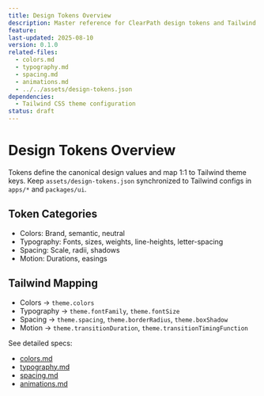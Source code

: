 ```yaml
---
title: Design Tokens Overview
description: Master reference for ClearPath design tokens and Tailwind mappings.
feature:
last-updated: 2025-08-10
version: 0.1.0
related-files:
  - colors.md
  - typography.md
  - spacing.md
  - animations.md
  - ../../assets/design-tokens.json
dependencies:
  - Tailwind CSS theme configuration
status: draft
---
```


# Design Tokens Overview

Tokens define the canonical design values and map 1:1 to Tailwind theme keys. Keep `assets/design-tokens.json` synchronized to Tailwind configs in `apps/*` and `packages/ui`.

## Token Categories
- Colors: Brand, semantic, neutral
- Typography: Fonts, sizes, weights, line-heights, letter-spacing
- Spacing: Scale, radii, shadows
- Motion: Durations, easings

## Tailwind Mapping
- Colors → `theme.colors`
- Typography → `theme.fontFamily`, `theme.fontSize`
- Spacing → `theme.spacing`, `theme.borderRadius`, `theme.boxShadow`
- Motion → `theme.transitionDuration`, `theme.transitionTimingFunction`

See detailed specs:
- [colors.md](colors.md)
- [typography.md](typography.md)
- [spacing.md](spacing.md)
- [animations.md](animations.md)
